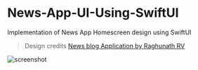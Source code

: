 # News-App-UI-Using-SwiftUI
Implementation of News App Homescreen design using SwiftUI

> Design credits [News blog Application
by Raghunath RV](uplabs.com/posts/news-blog-application)

![screenshot](https://user-images.githubusercontent.com/49426260/82672807-790d6000-9c5e-11ea-9472-c337cdba2c82.jpg)
